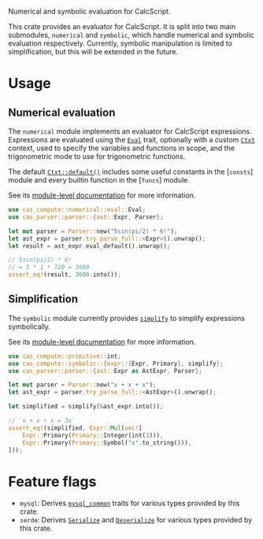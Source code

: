 Numerical and symbolic evaluation for CalcScript.

This crate provides an evaluator for CalcScript. It is split into two main
submodules, `numerical` and `symbolic`, which handle numerical and symbolic
evaluation respectively. Currently, symbolic manipulation is limited to
simplification, but this will be extended in the future.

# Usage

## Numerical evaluation

The `numerical` module implements an evaluator for CalcScript expressions.
Expressions are evaluated using the [`Eval`](numerical::eval::Eval) trait,
optionally with a custom [`Ctxt`](numerical::ctxt::Ctxt) context, used to
specify the variables and functions in scope, and the trigonometric mode to use
for trigonometric functions.

The default [`Ctxt::default()`](numerical::ctxt::Ctxt::default) includes some
useful constants in the [`consts`] module and every builtin function in the
[`funcs`] module.

See its [module-level documentation](numerical) for more information.

```rust
use cas_compute::numerical::eval::Eval;
use cas_parser::parser::{ast::Expr, Parser};

let mut parser = Parser::new("5sin(pi/2) * 6!");
let ast_expr = parser.try_parse_full::<Expr>().unwrap();
let result = ast_expr.eval_default().unwrap();

// 5sin(pi/2) * 6!
// = 5 * 1 * 720 = 3600
assert_eq!(result, 3600.into());
```

## Simplification

The `symbolic` module currently provides [`simplify`](symbolic::simplify()) to
simplify expressions symbolically.

See its [module-level documentation](symbolic) for more information.

```rust
use cas_compute::primitive::int;
use cas_compute::symbolic::{expr::{Expr, Primary}, simplify};
use cas_parser::parser::{ast::Expr as AstExpr, Parser};

let mut parser = Parser::new("x + x + x");
let ast_expr = parser.try_parse_full::<AstExpr>().unwrap();

let simplified = simplify(&ast_expr.into());

// `x + x + x = 3x`
assert_eq!(simplified, Expr::Mul(vec![
    Expr::Primary(Primary::Integer(int(3))),
    Expr::Primary(Primary::Symbol("x".to_string())),
]));
```

# Feature flags

- `mysql`: Derives [`mysql_common`] traits for various types provided by this
crate.
- `serde`: Derives [`Serialize`] and [`Deserialize`] for various types provided
by this crate.

[`mysql_common`]: https://docs.rs/mysql-common/latest/mysql_common/
[`Serialize`]: https://docs.rs/serde/latest/serde/trait.Serialize.html
[`Deserialize`]: https://docs.rs/serde/latest/serde/trait.Deserialize.html
